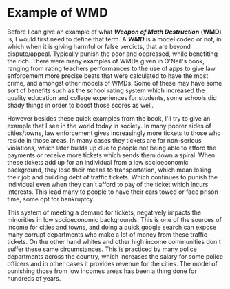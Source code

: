 # **Example of WMD**

Before I can give an example of what ***Weapon of Math Destruction*** (**WMD**) is, I would first need to define that term.
A ***WMD*** is a model coded or not, in which when it is giving harmful or false verdicts, that are beyond dispute/appeal.
Typically punish the poor and oppressed, while benefiting the rich.
There were many examples of WMDs given in O'Neil's book, ranging from rating teachers performances to the use of apps to give law enforcement more precise beats that were calculated to have the most crime, and amongst other models of WMDs.
Some of these may have some sort of benefits such as the school rating system which increased the quality education and college experiences for students, some schools did shady things in order to boost those scores as well.


However besides these quick examples from the book, I'll try to give an example that I see in the world today in society. 
In many poorer sides of cities/towns, law enforcement gives increasingly more tickets to those who reside in those areas.
In many cases they tickets are for non-serious violations, which later builds up due to people not being able to afford the payments or receive more tickets which sends them down a spiral.
When these tickets add up for an individual from a low socioeconomic background, they lose their means to transportation, which mean losing their job and building debt of traffic tickets.
Which continues to punish the individual even when they can't afford to pay of the ticket which incurs interests.
This lead many to people to have their cars towed or face prison time, some opt for bankruptcy.


This system of meeting a demand for tickets, negatively impacts the minorities in low socioeconomic backgrounds.
This is one of the sources of income for cities and towns, and doing a quick google search can expose many corrupt departments who make a lot of money from these traffic tickets.
On the other hand whites and other high income communities don't suffer these same circumstances.
This is practiced by many police departments across the country, which increases the salary for some police officers and in other cases it provides revenue for the cities.
The model of punishing those from low incomes areas has been a thing done for hundreds of years.

